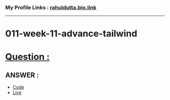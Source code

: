 ### My Profile Links : [rahuldutta.bio.link](https://rahuldutta.bio.link)

---
# 011-week-11-advance-tailwind
# [Question :](./questions/01.pdf)
## **ANSWER :**

- [Code](https://github.com/irahuldutta02/pw-skills-fswd-2.0-assignments/tree/main/011-week-11-advance-tailwind/site)
- [Live](https://irahuldutta02.github.io/pw-skills-fswd-2.0-assignments/011-week-11-advance-tailwind/site/dist/)
